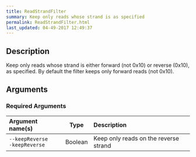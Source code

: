 ```yaml
---
title: ReadStrandFilter
summary: Keep only reads whose strand is as specified
permalink: ReadStrandFilter.html
last_updated: 04-49-2017 12:49:37
---
```


## Description

Keep only reads whose strand is either forward (not 0x10) or reverse (0x10), as specified. By default the filter keeps only forward reads (not 0x10).

## Arguments

### Required Arguments

| Argument name(s) | Type | Description |
| :--------------- | :--: | :------ |
| `--keepReverse`<br/>`-keepReverse` | Boolean | Keep only reads on the reverse strand |


